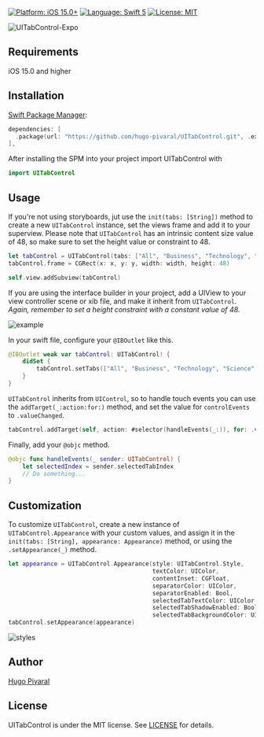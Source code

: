 <p>
<a href="https://developer.apple.com/ios" target="_blank"><img src="https://img.shields.io/badge/Platform-iOS_15+-blue.svg" alt="Platform: iOS 15.0+" /></a>
<a href="https://developer.apple.com/swift" target="_blank"><img src="https://img.shields.io/badge/Language-Swift_5-orange.svg" alt="Language: Swift 5" /></a>
<a href="https://github.com/hugo-pivaral/UITabControl/blob/main/LICENSE" target="_blank"><img src="https://img.shields.io/badge/License-MIT-blueviolet.svg" alt="License: MIT" /></a>
</p>

![UITabControl-Expo](https://user-images.githubusercontent.com/18062144/171046764-24088d4c-30ff-4d95-8d2e-2b166748e6a8.png)

## Requirements
iOS 15.0 and higher

## Installation

<a href="https://swift.org/package-manager/" target="_blank">Swift Package Manager</a>:

```swift
dependencies: [
  .package(url: "https://github.com/hugo-pivaral/UITabControl.git", .exact("1.0.0")),
],
```
After installing the SPM into your project import UITabControl with

```swift
import UITabControl
```

## Usage

If you're not using storyboards, jut use the `init(tabs: [String])` method to create a new `UITabControl` instance, set the views frame and add it to your superview. 
Please note that `UITabControl` has an intrinsic content size value of 48, so make sure to set the height value or constraint to 48.

```swift
let tabControl = UITabControl(tabs: ["All", "Business", "Technology", "Science", "Politics", "Health"])
tabControl.frame = CGRect(x: x, y: y, width: width, height: 48)

self.view.addSubview(tabControl)
```

If you are using the interface builder in your project, add a UIView to your view controller scene or xib file, and make it inherit from `UITabControl`. *Again, remember to set a height constraint with a constant value of 48.*

![example](https://user-images.githubusercontent.com/18062144/171078810-88d008e7-7a16-4208-87e7-b8b4c8f60614.png)

In your swift file, configure your `@IBOutlet` like this.

```swift
@IBOutlet weak var tabControl: UITabControl! {
    didSet {
        tabControl.setTabs(["All", "Business", "Technology", "Science", "Politics", "Health"])
    }
}
```

`UITabControl` inherits from `UIControl`, so to handle touch events you can use the `addTarget(_:action:for:)` method, and set the value for `controlEvents` to `.valueChanged`.

```swift
tabControl.addTarget(self, action: #selector(handleEvents(_:)), for: .valueChanged)
```

Finally, add your `@objc` method.

```swift
@objc func handleEvents(_ sender: UITabControl) {
    let selectedIndex = sender.selectedTabIndex
    // Do something...
}
```
## Customization

To customize `UITabControl`, create a new instance of `UITabControl.Appearance` with your custom values, and assign it in the `init(tabs: [String], appearance: Appearance)` method, or using the `.setAppearance(_)` method.

```swift
let appearance = UITabControl.Appearance(style: UITabControl.Style,
                                         textColor: UIColor,
                                         contentInset: CGFloat,
                                         separatorColor: UIColor,
                                         separatorEnabled: Bool,
                                         selectedTabTextColor: UIColor,
                                         selectedTabShadowEnabled: Bool,
                                         selectedTabBackgroundColor: UIColor)
tabControl.setAppearance(appearance)
```

![styles](https://user-images.githubusercontent.com/18062144/171096640-416ce84b-13d8-4d83-8605-fbaa0b939358.png)

## Author

[Hugo Pivaral](https://hugop.dev)

## License

UITabControl is under the MIT license. See [LICENSE](./LICENSE) for details.
